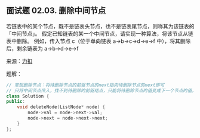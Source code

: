 ## 面试题 02.03. 删除中间节点
若链表中的某个节点，既不是链表头节点，也不是链表尾节点，则称其为该链表的「中间节点」。
假定已知链表的某一个中间节点，请实现一种算法，将该节点从链表中删除。
例如，传入节点 c（位于单向链表 a->b->c->d->e->f 中），将其删除后，剩余链表为 a->b->d->e->f

来源：[力扣](https://leetcode-cn.com/problems/delete-middle-node-lcci)

题解：
```C++
// 常规删除节点：将待删除节点的前驱节点的next指向待删除节点的next即可
// 只将中间节点传入，找不到待删除的前驱结点，只能将待删除节点的值变成下一个节点的值，然后删除下一个节点即可
class Solution {
public:
    void deleteNode(ListNode* node) {
        node->val = node->next->val;
        node->next = node->next->next;
    }
};
```
